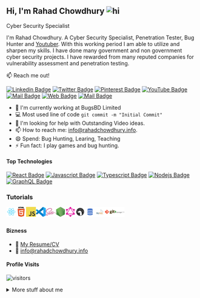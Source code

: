 ## Hi, I'm Rahad Chowdhury <img src="https://user-images.githubusercontent.com/1303154/88677602-1635ba80-d120-11ea-84d8-d263ba5fc3c0.gif" width="28px" alt="hi">
Cyber Security Specialist

I'm Rahad Chowdhury. A Cyber Security Specialist, Penetration Tester, Bug Hunter and [Youtuber](https://youtube.com/channel/UCZl_se3WfsMf-HFursMyY6w). With this working period I am able to utilize and sharpen my skills. I have done many government and non government cyber security projects. I have rewarded from many reputed companies for vulnerability assessment and penetration testing.

:mailbox: Reach me out!

[![Linkedin Badge](https://img.shields.io/badge/-Connect-0e76a8?style=flat&labelColor=0e76a8&logo=linkedin&logoColor=white)](https://www.linkedin.com/in/rahadchowdhury/) [![Twitter Badge](https://img.shields.io/badge/-@Follow-1ca0f1?style=flat&labelColor=1ca0f1&logo=twitter&logoColor=white&link=https://twitter.com/hinad5)](https://twitter.com/hinad5) [![Pinterest Badge](https://img.shields.io/badge/-Connect-0e76a8?style=flat&labelColor=0e76a8&logo=pinterest&logoColor=white)]([https://www.linkedin.com/in/rahadchowdhury/](https://www.pinterest.com/rahadchowdhury)) [![YouTube Badge](https://img.shields.io/badge/-Subscribe-e74c3c?style=flat&labelColor=e74c3c&logo=youtube&logoColor=white)](https://youtube.com/@rahadchowdhury) [![Mail Badge](https://img.shields.io/badge/-@Follow-e84393?style=flat&labelColor=e84393&logo=instagram&logoColor=white)](https://instagram.com/rahad5) [![Web Badge](https://img.shields.io/badge/-Visit-c0392b?style=flat&labelColor=c0392b&logo=website&logoColor=white)](mailto:https://rahadchowdhury.info) [![Mail Badge](https://img.shields.io/badge/-Email-c0392b?style=flat&labelColor=c0392b&logo=gmail&logoColor=white)](mailto:info@rahadchowdhury.info)

<!-- TODO: Add last video link -->

- 🔭 I'm currently working at BugsBD Limited
- :computer: Most used line of code `git commit -m "Initial Commit"`
- 🤔 I'm looking for help with Outstanding Video ideas.
- 📫 How to reach me: info@rahadchowdhury.info.
- 😄 Spend: Bug Hunting, Learing, Teaching
- ⚡ Fun fact: I play games and bug hunting.

#### Top Technologies

<!-- TODO: Make technologies links takes you to repositories -->

[![React Badge](https://img.shields.io/badge/-React-61DBFB?style=for-the-badge&labelColor=black&logo=react&logoColor=61DBFB)](#) [![Javascript Badge](https://img.shields.io/badge/-Javascript-F0DB4F?style=for-the-badge&labelColor=black&logo=javascript&logoColor=F0DB4F)](#) [![Typescript Badge](https://img.shields.io/badge/-Typescript-007acc?style=for-the-badge&labelColor=black&logo=typescript&logoColor=007acc)](#) [![Nodejs Badge](https://img.shields.io/badge/-Nodejs-3C873A?style=for-the-badge&labelColor=black&logo=node.js&logoColor=3C873A)](#) [![GraphQL Badge](https://img.shields.io/badge/-GraphQl-e535ab?style=for-the-badge&labelColor=black&logo=node.js&logoColor=e535ab)](#)

### Tutorials

[<img align="left" alt="React" width="26px" src="https://raw.githubusercontent.com/github/explore/80688e429a7d4ef2fca1e82350fe8e3517d3494d/topics/react/react.png" />][reactplaylist]

[<img align="left" alt="HTML5" width="26px" src="https://raw.githubusercontent.com/github/explore/80688e429a7d4ef2fca1e82350fe8e3517d3494d/topics/html/html.png" />][htmltutorial]

[<img align="left" alt="JavaScript" width="26px" src="https://raw.githubusercontent.com/github/explore/80688e429a7d4ef2fca1e82350fe8e3517d3494d/topics/javascript/javascript.png" />][javascripttutorial]

[<img align="left" alt="Visual Studio Code" width="26px" src="https://raw.githubusercontent.com/github/explore/80688e429a7d4ef2fca1e82350fe8e3517d3494d/topics/visual-studio-code/visual-studio-code.png" />][vscodetutorial]

<img align="left" alt="Sass" width="26px" src="https://raw.githubusercontent.com/github/explore/80688e429a7d4ef2fca1e82350fe8e3517d3494d/topics/sass/sass.png" />

<img align="left" alt="Node.js" width="26px" src="https://raw.githubusercontent.com/github/explore/80688e429a7d4ef2fca1e82350fe8e3517d3494d/topics/nodejs/nodejs.png" />

<img align="left" alt="GraphQL" width="26px" src="https://raw.githubusercontent.com/github/explore/80688e429a7d4ef2fca1e82350fe8e3517d3494d/topics/graphql/graphql.png" />

<img align="left" alt="Deno" width="26px" src="https://raw.githubusercontent.com/github/explore/361e2821e2dea67711cde99c9c40ed357061cf27/topics/deno/deno.png" />

<img align="left" alt="SQL" width="26px" src="https://raw.githubusercontent.com/github/explore/80688e429a7d4ef2fca1e82350fe8e3517d3494d/topics/sql/sql.png" />

<img align="left" alt="MySQL" width="26px" src="https://raw.githubusercontent.com/github/explore/80688e429a7d4ef2fca1e82350fe8e3517d3494d/topics/mysql/mysql.png" />

<img align="left" alt="Git" width="26px" src="https://raw.githubusercontent.com/github/explore/80688e429a7d4ef2fca1e82350fe8e3517d3494d/topics/git/git.png" />

<img align="left" alt="MongoDB" width="26px" src="https://raw.githubusercontent.com/github/explore/80688e429a7d4ef2fca1e82350fe8e3517d3494d/topics/mongodb/mongodb.png" />

<br />
<br />

#### Bizness
- :paperclip: [My Resume/CV](https://www.linkedin.com/in/rahadchowdhury/)
- :email: info@rahadchowdhury.info


#### Profile Visits 

![visitors](https://visitor-badge.glitch.me/badge?page_id=rahadchowdhury.rahadchowdhury)

<details>
<summary>
  More stuff about me
</summary>

<br >

I love sharing knowledge and putting tutorials, courses and posts together for helping other developers, and hunting why Rahad Chowdhury Youtube Channel exists!


#### Coding Stats

<!--START_SECTION:waka-->
```text
TypeScript   15 hrs 41 mins  ████████████████████▓░░░░   82.29 % 
HTML         1 hr 50 mins    ██▒░░░░░░░░░░░░░░░░░░░░░░   09.61 % 
Markdown     1 hr 27 mins    ██░░░░░░░░░░░░░░░░░░░░░░░   07.63 % 
Other        2 mins          ░░░░░░░░░░░░░░░░░░░░░░░░░   00.25 % 
YAML         2 mins          ░░░░░░░░░░░░░░░░░░░░░░░░░   00.19 % 
```
<!--END_SECTION:waka-->

#### Github Stats

![Ipenywis's github stats](https://github-readme-stats.vercel.app/api?username=rahadchowdhury&count_private=true&theme=tokyonight&hide=contribs,prs)

</details>


[reactplaylist]: https://www.youtube.com/watch?v=KxXXEL-k47Y&list=PLvXDmnBbOF7RnYiZvDwl2Pzcs2kfi10wd
[vscodetutorial]: https://www.youtube.com/watch?v=Bkie2ai8qeE&t=8s
[htmltutorial]: https://www.youtube.com/watch?v=VK6MXVxOsws&t=27s
[javascripttutorial]: https://www.youtube.com/watch?v=D-LHKvmX37E
